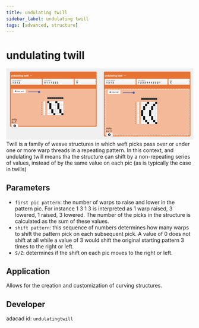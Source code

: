 ```yaml
---
title: undulating twill
sidebar_label: undulating twill
tags: [advanced, structure]
---
```

# undulating twill
![file](./img/undulatingtwill.png)
Twill is a family of weave structures in which weft picks pass over or under one or more warp threads in a repeating pattern. In this context, and undulating twill means tha the structure can shift by a non-repeating series of values, instead of by the same value on each pic (as is typically the case in twills)

## Parameters
- `first pic pattern`: the number of warps to raise and lower in the pattern pic. For instance 1 3 1 3 is interpreted as 1 warp raised, 3 lowered, 1 raised, 3 lowered. The number of the picks in the structure is calculated as the sum of these values. 
- `shift pattern`: this sequence of numbers determines how many warps to shift the pattern pick on each subsequent pick. A value of 0 does not shift at all while a value of 3 would shift the original starting pattern 3 times to the right or left.
- `S/Z`:  determines if the shift on each pic moves to the right or left. 



## Application
Allows for the creation and customization of curving structures. 

## Developer
adacad id: `undulatingtwill`

